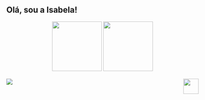 ## Olá, sou a Isabela!

<div align="center">
  <img height="130em" src="https://github-readme-stats.vercel.app/api?username=isabela&theme=github_dark&show_icons=true&locale=pt-br&hide=commits,issues&rank_icon=github" />
  <img height="130em" src="https://github-readme-stats.vercel.app/api/top-langs/?username=isabela&layout=compact&locale=pt-br&theme=github_dark" />
</div>
<br>

<div style="display: inline_block">
  <a href="https://skillicons.dev">
    <img src="https://skillicons.dev/icons?i=html,css,js,c,mysql" />    
  </a>
  <a href="https://www.linkedin.com/in/isabela-de-melo-izidorio-910401334?utm_source=share&utm_campaign=share_via&utm_content=profile&utm_medium=ios_app"> <img height="40" align="right" src="https://img.shields.io/badge/LinkedIn-0077B5?style=for-the-badge&logo=linkedin&logoColor=white" /> </a>
</div>


